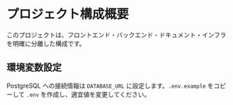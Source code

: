 # プロジェクト構成概要

このプロジェクトは、フロントエンド・バックエンド・ドキュメント・インフラを明確に分離した構成です。

## 環境変数設定

PostgreSQL への接続情報は `DATABASE_URL` に設定します。`.env.example` をコピーして `.env` を作成し、適宜値を変更してください。
